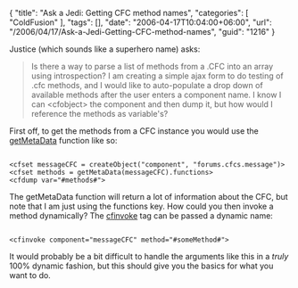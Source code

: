 {
	"title": "Ask a Jedi: Getting CFC method names",
	"categories": [
		"ColdFusion"
	],
	"tags": [],
	"date": "2006-04-17T10:04:00+06:00",
	"url": "/2006/04/17/Ask-a-Jedi-Getting-CFC-method-names",
	"guid": "1216"
}

Justice (which sounds like a superhero name) asks:

<blockquote>
Is there a way to parse a list of methods from a .CFC into an array using introspection? I am creating a simple ajax form to do testing of .cfc methods, and I would like to auto-populate a drop down of available methods after the user enters a
component name.  I know I can &lt;cfobject&gt; the component and then dump it, but how would I reference the methods as variable's?
</blockquote>

First off, to get the methods from a CFC instance you would use the <a href="http://www.techfeed.net/cfQuickDocs/?GetMetaData">getMetaData</a> function like so:

<code>
&lt;cfset messageCFC = createObject("component", "forums.cfcs.message")&gt;
&lt;cfset methods = getMetaData(messageCFC).functions&gt;
&lt;cfdump var="#methods#"&gt;
</code>

The getMetaData function will return a lot of information about the CFC, but note that I am just using the functions key. How could you then invoke a method dynamically? The <a href="http://www.techfeed.net/cfQuickDocs/?cfinvoke">cfinvoke</a> tag can be passed a dynamic name:

<code>
&lt;cfinvoke component="messageCFC" method="#someMethod#"&gt;
</code>

It would probably be a bit difficult to handle the arguments like this in a <i>truly</i> 100% dynamic fashion, but this should give you the basics for what you want to do.